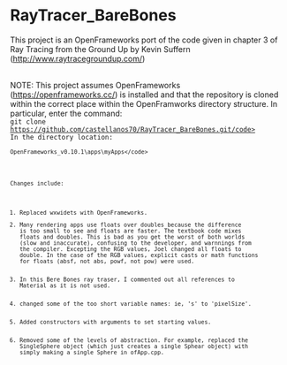 # RayTracer_BareBones
This project is an OpenFrameworks port of the code given in chapter 3 of Ray Tracing from the Ground Up by Kevin Suffern
(http://www.raytracegroundup.com/) <br><br>

NOTE: This project assumes OpenFrameworks (https://openframeworks.cc/) is installed and that the repository is cloned
within the correct place within the OpenFramworks directory structure. In particular, enter the command:<br>
<code>git clone https://github.com/castellanos70/RayTracer_BareBones.git/code><bt>
In the directory location:<br>
<code>OpenFrameworks_v0.10.1\apps\myApps\</code><br><br>

Changes include:<br>
<ol>
<li>Replaced wxwidets with OpenFrameworks.</li>
<li>Many rendering apps use floats over doubles because the difference
is too small to see and floats are faster. The textbook code mixes
floats and doubles. This is bad as you get the worst of both worlds 
(slow and inaccurate), confusing to the developer, and warnnings from
the compiler. Excepting the RGB values, Joel changed all floats to 
double. In the case of the RGB values, explicit casts or math functions
for floats (absf, not abs, powf, not pow) were used.</li>

<li>In this Bere Bones ray traser, I commented out all references to 
Material as it is not used.</li>

<li>changed some of the too short variable names: ie, 's' to 'pixelSize'.</li>

<li>Added constructors with arguments to set starting values.</li>

<li>Removed some of the levels of abstraction. For example, replaced the 
SingleSphere object (which just creates a single Sphear object) with 
simply making a single Sphere in ofApp.cpp.</li>
</ol>
